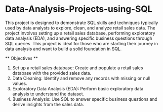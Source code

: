 # Data-Analysis-Projects-using-SQL


This project is designed to demonstrate SQL skills and techniques typically used by data analysts to explore, clean, and analyze retail sales data. The project involves setting up a retail sales database, performing exploratory data analysis (EDA), and answering specific business questions through SQL queries. This project is ideal for those who are starting their journey in data analysis and want to build a solid foundation in SQL.

** Objectives **

1. Set up a retail sales database: Create and populate a retail sales database with the provided sales data.
2. Data Cleaning: Identify and remove any records with missing or null values.
2. Exploratory Data Analysis (EDA): Perform basic exploratory data analysis to understand the dataset.
4. Business Analysis: Use SQL to answer specific business questions and derive insights from the sales data.
